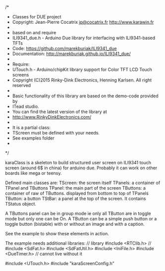 /*
 * Classes for  DUE project 
 * Copyright: Jean-Pierre Cocatrix jp@cocatrix.fr http://www.karawin.fr
 * 
 * based on and require
 * ILI9341_due.h - Arduino Due library for interfacing with ILI9341-based TFTs
 * Code: https://github.com/marekburiak/ILI9341_due
 * Documentation: http://marekburiak.github.io/ILI9341_due/
 * 
 * Require: 
 *  UTouch.h - Arduino/chipKit library support for Color TFT LCD Touch screens 
 *  Copyright (C)2015 Rinky-Dink Electronics, Henning Karlsen. All right reserved
 *
 * Basic functionality of this library are based on the demo-code provided by  
 *  ITead studio.
 * You can find the latest version of the library at 
 * http://www.RinkyDinkElectronics.com/
 * 
 * It is a partial class:
 * TScreen must be defined with your needs.
 * See examples folder
 * 
 */
 
 karaClass is a skeleton to build structured user screen on ILI9341 touch screen (around 6$ in china) for arduino due.
 Probably it can work on other boards like mega or teensy.
 
 Defined main classes are:
 TScreen: the screen itself
 TPanels: a container of TPanel and TButtons
 TPanel:  the main part of the screen
 TButtons: a container of raw of TButtons.  displayed from bottom to top of TPanels
 TButton: a button
 TStBar: a panel at the top of the screen. It contains TStatus object.
 
 A TButtons panel can be in group mode ie only all TButton are in toggle mode but only one can be On.
 A TButton can be a simple push button or a toggle button (bistable) with or without an image and with a caption.
 
 See the example to show these elements in action.
 
 The example needs additional libraries:
 // library
#include <RTClib.h>  //
#include <SdFat.h>
#include <SdFatUtil.h>
#include <IniFile.h>
#include <DueTimer.h> // cannot live without it 

#include <UTouch.h>
#include "karaScreenConfig.h"